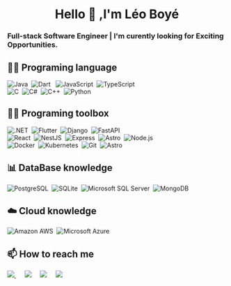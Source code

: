 <h1 align="center">Hello 👋 ,I'm Léo Boyé</h1>

### Full-stack Software Engineer | I'm curently looking for Exciting Opportunities.

## 👨‍💻 Programing language 

![Java](https://img.shields.io/badge/Java-007396.svg?&style=flat&logo=java&logoColor=white)&nbsp;
![Dart](https://img.shields.io/badge/Dart-%230175C2.svg?&style=flat&logo=dart&logoColor=white) &nbsp;
![JavaScript](https://img.shields.io/badge/JavaScript-F7DF1E.svg?&style=flat&logo=javascript&logoColor=white)&nbsp;
![TypeScript](https://img.shields.io/badge/TypeScript-3178C6.svg?&style=flat&logo=typescript&logoColor=white)&nbsp; \
![C](https://img.shields.io/badge/C-A8B9CC.svg?&style=flat&logo=c&logoColor=white)&nbsp;
![C#](https://img.shields.io/badge/C%23-239120.svg?&style=flat&logo=csharp&logoColor=white)&nbsp;
![C++](https://img.shields.io/badge/C++-00599C.svg?&style=flat&logo=cplusplus&logoColor=white)&nbsp;
![Python](https://img.shields.io/badge/Python-3776AB.svg?&style=flat&logo=Python&logoColor=white)&nbsp;

## :man_factory_worker:	Programing toolbox

![.NET](https://img.shields.io/badge/.NET-512BD4.svg?&style=flat&logo=dotnet&logoColor=white)&nbsp;
![Flutter](https://img.shields.io/badge/Flutter-02569B.svg?&style=flat&logo=Flutter&logoColor=white)&nbsp;
![Django](https://img.shields.io/badge/Django-092E20.svg?&style=flat&logo=Django&logoColor=white)&nbsp;
![FastAPI](https://img.shields.io/badge/FastAPI-009688.svg?&style=flat&logo=FastAPI&logoColor=white)&nbsp;\
![React](https://img.shields.io/badge/React-61DAFB.svg?&style=flat&logo=React&logoColor=white)&nbsp;
![NestJS](https://img.shields.io/badge/NestJS-E0234E.svg?&style=flat&logo=NestJS&logoColor=white)&nbsp;
![Express](https://img.shields.io/badge/Express-000000.svg?&style=flat&logo=Express&logoColor=white)&nbsp;
![Astro](https://img.shields.io/badge/Astro-FF5D01.svg?&style=flat&logo=Astro&logoColor=white)&nbsp;
![Node.js](https://img.shields.io/badge/Node.js-339933.svg?&style=flat&logo=Node.js&logoColor=white)&nbsp; \
![Docker](https://img.shields.io/badge/Docker-2496ED.svg?&style=flat&logo=Docker&logoColor=white)&nbsp;
![Kubernetes](https://img.shields.io/badge/Kubernetes-326CE5.svg?&style=flat&logo=Kubernetes&logoColor=white)&nbsp;
![Git](https://img.shields.io/badge/Git-F05032.svg?&style=flat&logo=Git&logoColor=white)&nbsp;
![Astro](https://img.shields.io/badge/Astro-FF5D01.svg?&style=flat&logo=Astro&logoColor=white)&nbsp;


## :bar_chart: DataBase knowledge
![PostgreSQL](https://img.shields.io/badge/PostgreSQL-4169E1.svg?&style=flat&logo=PostgreSQL&logoColor=white)&nbsp;
![SQLite](https://img.shields.io/badge/SQLite-003B57.svg?&style=flat&logo=sqlite&logoColor=white)&nbsp;
![Microsoft SQL Server](https://img.shields.io/badge/Microsoft%20SQL%20Server-CC2927.svg?&style=flat&logo=microsoftsqlserver&logoColor=white)&nbsp;
![MongoDB](https://img.shields.io/badge/MongoDB-47A248.svg?&style=flat&logo=MongoDB&logoColor=white)&nbsp;


## :cloud: Cloud knowledge 

![Amazon AWS](https://img.shields.io/badge/Amazon%20AWS-6DB33F.svg?&style=flat&logo=amazonaws&logoColor=white)&nbsp;
![Microsoft Azure](https://img.shields.io/badge/Microsoft%20Azure-0078D4.svg?&style=flat&logo=microsoftazure&logoColor=white)&nbsp;

## 📫 How to reach me

<p align="left">
  <a href="mailto:leo.boye@epita.fr"><img src="https://img.shields.io/badge/gmail-%23D14836.svg?&style=for-the-badge&logo=gmail&logoColor=white" />     </a>&nbsp;&nbsp;&nbsp;&nbsp;
  <a href="https://www.facebook.com/profile.php?id=100010842792304"><img src="https://img.shields.io/badge/facebook-%233B5998.svg?&style=for-the-badge&logo=facebook&logoColor=white" /></a>&nbsp;&nbsp;&nbsp;&nbsp;
  <a href="https://www.instagram.com/leo.boye/"><img src="https://img.shields.io/badge/instagram-%23dc2743.svg?&style=for-the-badge&logo=instagram&logoColor=white" /></a>&nbsp;&nbsp;&nbsp;&nbsp;
  <a href="https://www.linkedin.com/in/leo-boye/"><img src="https://img.shields.io/badge/linkedin-%230077B5.svg?&style=for-the-badge&logo=linkedin&logoColor=white" /></a>&nbsp;&nbsp;&nbsp;&nbsp;
</p>


